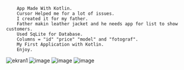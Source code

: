         App Made With Kotlin.
        Cursor Helped me for a lot of issues.
        I created it for my father.
        Father makin leather jacket and he needs app for list to show customers.
        Used SqLite for Database.
        Columns = "id" "price" "model" and "fotograf".
        My First Application with Kotlin.
        Enjoy.
![ekran1](https://github.com/user-attachments/assets/35e8192f-5122-43d4-876f-ac311453a597)
![image](https://github.com/user-attachments/assets/8bae3711-22a0-44a8-b663-c0412a9adeed)
![image](https://github.com/user-attachments/assets/e9558655-662e-4df2-8879-a6952d6dad62)
![image](https://github.com/user-attachments/assets/86809b2e-f273-44df-8ddb-6d7cb6e0324e)
